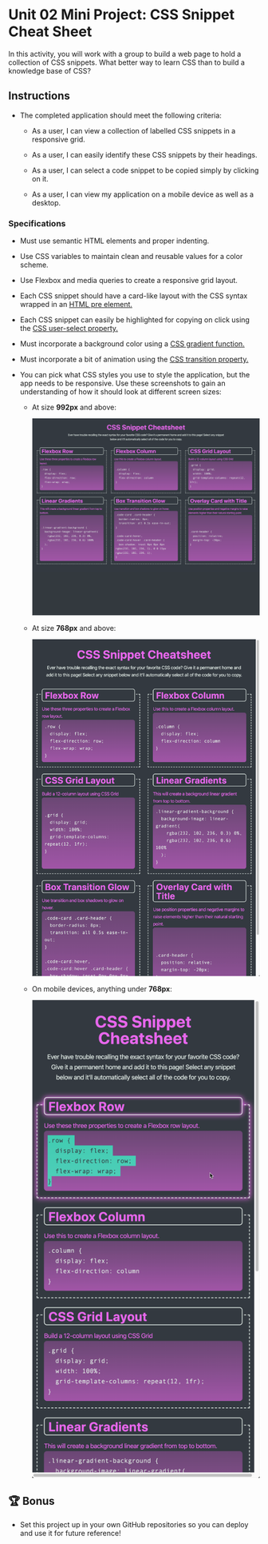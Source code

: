 # Unit 02 Mini Project: CSS Snippet Cheat Sheet

In this activity, you will work with a group to build a web page to hold a collection of CSS snippets. What better way to learn CSS than to build a knowledge base of CSS?

## Instructions

* The completed application should meet the following criteria:

  * As a user, I can view a collection of labelled CSS snippets in a responsive grid.

  * As a user, I can easily identify these CSS snippets by their headings.

  * As a user, I can select a code snippet to be copied simply by clicking on it.

  * As a user, I can view my application on a mobile device as well as a desktop.

### Specifications

* Must use semantic HTML elements and proper indenting.

* Use CSS variables to maintain clean and reusable values for a color scheme.

* Use Flexbox and media queries to create a responsive grid layout.

* Each CSS snippet should have a card-like layout with the CSS syntax wrapped in an [HTML pre element.](https://developer.mozilla.org/en-US/docs/Web/HTML/Element/pre)

* Each CSS snippet can easily be highlighted for copying on click using the [CSS user-select property.](https://developer.mozilla.org/en-US/docs/Web/CSS/user-select)

* Must incorporate a background color using a [CSS gradient function.](https://developer.mozilla.org/en-US/docs/Web/CSS/linear-gradient)

* Must incorporate a bit of animation using the [CSS transition property.](https://developer.mozilla.org/en-US/docs/Web/CSS/transition)

* You can pick what CSS styles you use to style the application, but the app needs to be responsive. Use these screenshots to gain an understanding of how it should look at different screen sizes:

  * At size **992px** and above:

    ![On a desktop, the application displays three CSS code snippets on a row before moving to the next row](./Images/100-app-desktop.png)

  * At size **768px** and above:

    ![On a tablet, the application displays two CSS code snippets on a row before moving to the next row](./Images/200-app-tablet.png)

  * On mobile devices, anything under **768px**:

    ![On a mobile device, the application displays one CSS code snippet on a row before moving to the next row](./Images/300-app-mobile.png)

## 🏆 Bonus

* Set this project up in your own GitHub repositories so you can deploy and use it for future reference!
